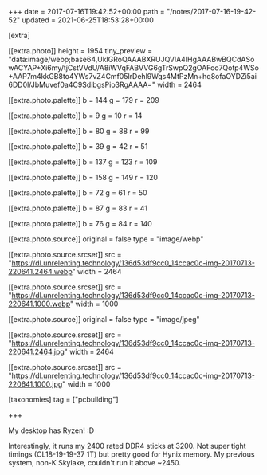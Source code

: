 +++
date = 2017-07-16T19:42:52+00:00
path = "/notes/2017-07-16-19-42-52"
updated = 2021-06-25T18:53:28+00:00

[extra]

[[extra.photo]]
height = 1954
tiny_preview = "data:image/webp;base64,UklGRoQAAABXRUJQVlA4IHgAAABwBQCdASowACYAP+Xi6my/tjCstVVdU/A8iWVqFABVVG6gTrSwpQ2gOAFoo7Qotp4WSo+AAP7m4kkGB8to4YWs7vZ4Cmf05lrDehl9Wgs4MtPzMn+hq8ofaOYDZi5ai6DD0l/JbMuvef0a4C9SdibgsPio3RgAAAA="
width = 2464

[[extra.photo.palette]]
b = 144
g = 179
r = 209

[[extra.photo.palette]]
b = 9
g = 10
r = 14

[[extra.photo.palette]]
b = 80
g = 88
r = 99

[[extra.photo.palette]]
b = 39
g = 42
r = 51

[[extra.photo.palette]]
b = 137
g = 123
r = 109

[[extra.photo.palette]]
b = 158
g = 149
r = 120

[[extra.photo.palette]]
b = 72
g = 61
r = 50

[[extra.photo.palette]]
b = 87
g = 83
r = 41

[[extra.photo.palette]]
b = 76
g = 84
r = 140

[[extra.photo.source]]
original = false
type = "image/webp"

[[extra.photo.source.srcset]]
src = "https://dl.unrelenting.technology/136d53df9cc0_14ccac0c-img-20170713-220641.2464.webp"
width = 2464

[[extra.photo.source.srcset]]
src = "https://dl.unrelenting.technology/136d53df9cc0_14ccac0c-img-20170713-220641.1000.webp"
width = 1000

[[extra.photo.source]]
original = false
type = "image/jpeg"

[[extra.photo.source.srcset]]
src = "https://dl.unrelenting.technology/136d53df9cc0_14ccac0c-img-20170713-220641.2464.jpg"
width = 2464

[[extra.photo.source.srcset]]
src = "https://dl.unrelenting.technology/136d53df9cc0_14ccac0c-img-20170713-220641.1000.jpg"
width = 1000

[taxonomies]
tag = ["pcbuilding"]

+++

My desktop has Ryzen! :D

Interestingly, it runs my 2400 rated DDR4 sticks at 3200. Not super tight timings (CL18-19-19-37 1T) but pretty good for Hynix memory. My previous system, non-K Skylake, couldn't run it above ~2450.

